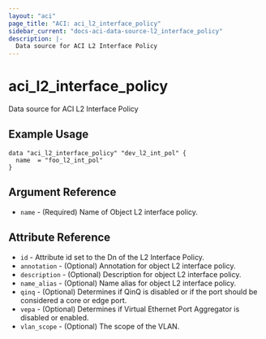 ```yaml
---
layout: "aci"
page_title: "ACI: aci_l2_interface_policy"
sidebar_current: "docs-aci-data-source-l2_interface_policy"
description: |-
  Data source for ACI L2 Interface Policy
---
```


# aci_l2_interface_policy

Data source for ACI L2 Interface Policy

## Example Usage

```hcl
data "aci_l2_interface_policy" "dev_l2_int_pol" {
  name  = "foo_l2_int_pol"
}
```

## Argument Reference

- `name` - (Required) Name of Object L2 interface policy.

## Attribute Reference

- `id` - Attribute id set to the Dn of the L2 Interface Policy.
- `annotation` - (Optional) Annotation for object L2 interface policy.
- `description` - (Optional) Description for object L2 interface policy.
- `name_alias` - (Optional) Name alias for object L2 interface policy.
- `qinq` - (Optional) Determines if QinQ is disabled or if the port should be considered a core or edge port.
- `vepa` - (Optional) Determines if Virtual Ethernet Port Aggregator is disabled or enabled.
- `vlan_scope` - (Optional) The scope of the VLAN.
